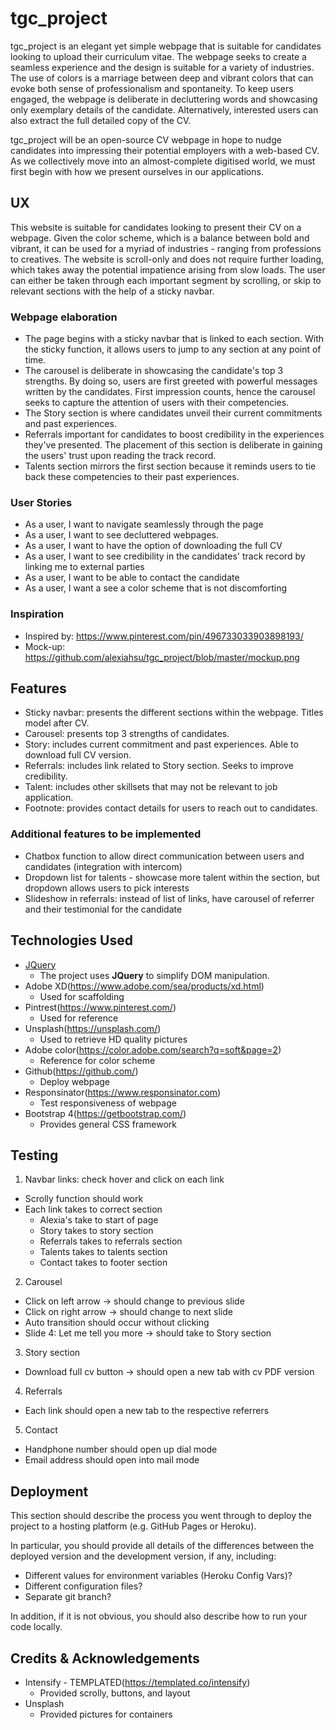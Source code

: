 # tgc_project

tgc_project is an elegant yet simple webpage that is suitable for candidates looking to upload their curriculum vitae. The webpage seeks to create a seamless experience and the design is suitable for a variety of industries. The use of colors is a marriage between deep and vibrant colors that can evoke both sense of professionalism and spontaneity. To keep users engaged, the webpage is deliberate in decluttering words and showcasing only exemplary details of the candidate. Alternatively, interested users can also extract the full detailed copy of the CV.

tgc_project will be an open-source CV webpage in hope to nudge candidates into impressing their potential employers with a web-based CV. As we collectively move into an almost-complete digitised world, we must first begin with how we present ourselves in our applications.
 
## UX

This website is suitable for candidates looking to present their CV on a webpage. Given the color scheme, which is a balance between bold and vibrant, it can be used for a myriad of industries - ranging from professions to creatives. The website is scroll-only and does not require further loading, which takes away the potential impatience arising from slow loads. The user can either be taken through each important segment by scrolling, or skip to relevant sections with the help of a sticky navbar. 

### Webpage elaboration
* The page begins with a sticky navbar that is linked to each section. With the sticky function, it allows users to jump to any section at any point of time.
* The carousel is deliberate in showcasing the candidate's top 3 strengths. By doing so, users are first greeted with powerful messages written by the candidates. First impression counts, hence the carousel seeks to capture the attention of users with their competencies.
* The Story section is where candidates unveil their current commitments and past experiences.
* Referrals important for candidates to boost credibility in the experiences they've presented. The placement of this section is deliberate in gaining the users' trust upon reading the track record.
* Talents section mirrors the first section because it reminds users to tie back these competencies to their past experiences.

### User Stories
* As a user, I want to navigate seamlessly through the page
* As a user, I want to see decluttered webpages. 
* As a user, I want to have the option of downloading the full CV
* As a user, I want to see credibility in the candidates' track record by linking me to external parties
* As a user, I want to be able to contact the candidate
* As a user, I want a see a color scheme that is not discomforting

### Inspiration
* Inspired by: https://www.pinterest.com/pin/496733033903898193/
* Mock-up: https://github.com/alexiahsu/tgc_project/blob/master/mockup.png

## Features

* Sticky navbar: presents the different sections within the webpage. Titles model after CV.
* Carousel: presents top 3 strengths of candidates. 
* Story: includes current commitment and past experiences. Able to download full CV version.
* Referrals: includes link related to Story section. Seeks to improve credibility.
* Talent: includes other skillsets that may not be relevant to job application. 
* Footnote: provides contact details for users to reach out to candidates.
 
### Additional features to be implemented
* Chatbox function to allow direct communication between users and candidates (integration with intercom)
* Dropdown list for talents - showcase more talent within the section, but dropdown allows users to pick interests
* Slideshow in referrals: instead of list of links, have carousel of referrer and their testimonial for the candidate

## Technologies Used

* [JQuery](https://jquery.com)
  * The project uses **JQuery** to simplify DOM manipulation.
* Adobe XD(https://www.adobe.com/sea/products/xd.html)
  * Used for scaffolding
* Pintrest(https://www.pinterest.com/)
  * Used for reference
* Unsplash(https://unsplash.com/)
  * Used to retrieve HD quality pictures
* Adobe color(https://color.adobe.com/search?q=soft&page=2)
  * Reference for color scheme
* Github(https://github.com/)
  * Deploy webpage
* Responsinator(https://www.responsinator.com)
  * Test responsiveness of webpage
* Bootstrap 4(https://getbootstrap.com/)
  * Provides general CSS framework


## Testing
1. Navbar links: check hover and click on each link 
  - Scrolly function should work
  - Each link takes to correct section
    - Alexia's take to start of page
    - Story takes to story section
    - Referrals takes to referrals section
    - Talents takes to talents section
    - Contact takes to footer section
2. Carousel
  - Click on left arrow -> should change to previous slide
  - Click on right arrow -> should change to next slide
  - Auto transition should occur without clicking
  - Slide 4: Let me tell you more -> should take to Story section
3. Story section
  - Download full cv button -> should open a new tab with cv PDF version
4. Referrals 
  - Each link should open a new tab to the respective referrers
5. Contact
  - Handphone number should open up dial mode
  - Email address should open into mail mode
    

## Deployment

This section should describe the process you went through to deploy the project to a hosting platform (e.g. GitHub Pages or Heroku).

In particular, you should provide all details of the differences between the deployed version and the development version, if any, including:
- Different values for environment variables (Heroku Config Vars)?
- Different configuration files?
- Separate git branch?

In addition, if it is not obvious, you should also describe how to run your code locally.


## Credits & Acknowledgements
- Intensify - TEMPLATED(https://templated.co/intensify)
  - Provided scrolly, buttons, and layout
- Unsplash
  - Provided pictures for containers
